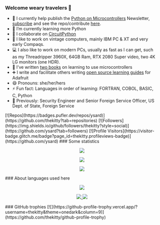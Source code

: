 ### Welcome weary travelers 👋

* 🔭 I currently help publish the [Python on Microcontrollers](https://www.adafruitdaily.com/category/circuitpython/) Newsletter, [subscribe](https://www.adafruitdaily.com/) and see the repo/contribute [here](https://github.com/adafruit/circuitpython-weekly-newsletter).
* 🌱 I’m currently learning more Python
* 👯 I collaborate on [CircuitPython](https://circuitpython.org/)
* :floppy_disk: I like to work on vintage computers, mainly IBM PC & XT and very early Compaqs.
* :computer: I also like to work on modern PCs, usually as fast as I can get, such as my Threadripper 3960X, 64GB Ram, RTX 2080 Super video, two 4K LG monitors (one HDR).
* :blue_book: I've written [two books](https://www.amazon.com/Anne-Barela/e/B00OA5RJIW) on learning to use microcontrollers
* :heavy_plus_sign: I write and facilitate others writing [open source learning guides](https://learn.adafruit.com/) for Adafruit
* 😄 Pronouns: she/her/hers
* ⚡ Fun fact: Languages in order of learning: FORTRAN, COBOL, BASIC, C, Python
* :cookie: Previously: Security Engineer and Senior Foreign Service Officer, US Dept. of State, Foreign Service
<!--
- **TheKitty/TheKitty** is a ✨ _special_ ✨ repository because its `README.md` (this file) appears on your GitHub profile.
--!>

[![Repos](https://badges.pufler.dev/repos/ysard)](https://github.com/thekitty?tab=repositories)
[![Followers](https://img.shields.io/github/followers/thekitty?style=social)](https://github.com/ysard?tab=followers)
[![Profile Visitors](https://visitor-badge.glitch.me/badge?page_id=thekitty.profileviews-badge)](https://github.com/ysard)

### Some statistics


<p align="center">
<a href="https://github.com/anuraghazra/github-readme-stats">
    <img align="center" src="https://github-readme-stats.vercel.app/api?username=thekitty&show_icons=true&hide_border=true&show_owner=true&title_color=FFFF00&theme=algolia&layout=compact&include_all_commits=true&cache_seconds=86400">
</a>
</p>
<p align="center">
<a href="https://github.com/anuraghazra/github-readme-stats">
    <img align="center" src="https://github-readme-streak-stats.herokuapp.com/?user=thekitty&theme=algolia&custom_title=streak-stats&hide_border=true&layout=compact&cache_seconds=86400">
</a>
</p>
<p align="center">
<a href="https://github.com/vn7n24fzkq/github-profile-summary-cards">
    <img align="center" src="https://github-profile-summary-cards.vercel.app/api/cards/profile-details?username=thekitty&theme=dracula">
</a>
</p>

### About languages used here

<p align="center">
<a href="https://github.com/anuraghazra/github-readme-stats">
    <img src="https://github-readme-stats.vercel.app/api/top-langs/?username=thekitty&layout=compact&hide=html&theme=github_dark&hide_border=true&cache_seconds=86400">
</a>
</p>
<p align="center">
<a href="https://github.com/vn7n24fzkq/github-profile-summary-cards">
    <img src="https://github-profile-summary-cards.vercel.app/api/cards/repos-per-language?username=thekitty&theme=github_dark">
    <img src="https://github-profile-summary-cards.vercel.app/api/cards/most-commit-language?username=thekitty&theme=github_dark">
</a>
</p>

### GitHub trophies

[![](https://github-profile-trophy.vercel.app/?username=thekitty&theme=onedark&column=9)](https://github.com/thekitty/github-profile-trophy)
